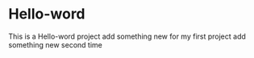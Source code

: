 # Hello-word
This is a Hello-word project
add something new for my first project
add something new second time
